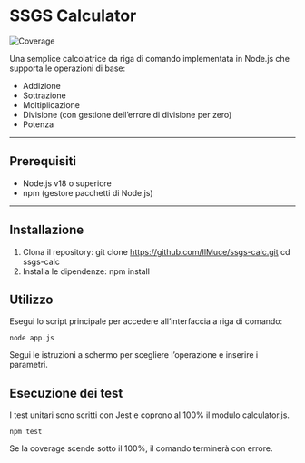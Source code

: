 # SSGS Calculator

![Coverage](https://img.shields.io/badge/coverage-100%25-brightgreen)

Una semplice calcolatrice da riga di comando implementata in Node.js che supporta le operazioni di base:

- Addizione  
- Sottrazione  
- Moltiplicazione  
- Divisione (con gestione dell’errore di divisione per zero)  
- Potenza  

---

## Prerequisiti

- Node.js v18 o superiore  
- npm (gestore pacchetti di Node.js)  

---

## Installazione

1. Clona il repository:
   git clone https://github.com/IlMuce/ssgs-calc.git
   cd ssgs-calc
2. Installa le dipendenze:
    npm install

## Utilizzo

Esegui lo script principale per accedere all’interfaccia a riga di comando:

    node app.js

Segui le istruzioni a schermo per scegliere l’operazione e inserire i parametri.

## Esecuzione dei test

I test unitari sono scritti con Jest e coprono al 100% il modulo calculator.js.

    npm test

Se la coverage scende sotto il 100%, il comando terminerà con errore.
